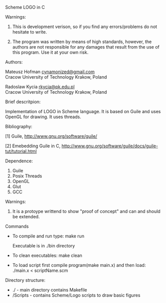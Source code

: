 Scheme LOGO in C

Warnings: 

1. This is development verison, so if you find any errors/problems do not hesitate to write.

2. The program was written by means of high standards, however, the authors are not responsible for any damages that result from the use of this program. Use it at your own risk.



Authors:

Mateusz Hofman
cynamonized@gmail.com                       
Cracow University of Technology
Krakow, Poland


Radoslaw Kycia
rkycia@pk.edu.pl                       
Cracow University of Technology
Krakow, Poland


Brief descritpion:

Implementation of LOGO in Scheme language. It is based on Guile and uses OpenGL for drawing. It uses threads.

Bibliography:

[1] Guile, http://www.gnu.org/software/guile/

[2] Emebedding Guile in C, http://www.gnu.org/software/guile/docs/guile-tut/tutorial.html


Dependence:

1. Guile
2. Posix Threads
3. OpenGL
4. Glut
5. GCC

Warnings:
1. It is a protoype writtend to show "proof of concept" and can and should be extended.


Commands

- To compile and run type: make run 
  
  Executable is in ./bin directory

- To clean executables: make clean

- To load script first compile program(make main.x) and then load: ./main.x < scriptName.scm




Directory structure:

 - ./ - main directory contains Makefile
 - /Scripts - contains Scheme/Logo scripts to draw basic figures


